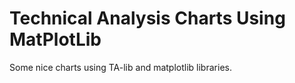 # Technical Analysis Charts Using MatPlotLib

Some nice charts using TA-lib and matplotlib libraries.